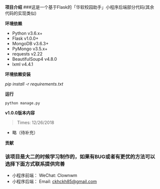 **项目介绍**
###这是一个基于Flask的「华软校园助手」小程序后端部分代码(其余代码的实现类似)


**环境依赖**
- Python          v3.6.x+
- Flask           v1.0.0+
- MongoDB         v3.6.3+
- PyMongo         v3.5.x+
- requests        v2.22
- BeautifulSoup4  v4.8.0
- lxml            v4.4.1

**环境依赖安装**

*pip install -r requirements.txt*

**运行**

```python manage.py```

**v1.0.0版本内容**
> Times: 12/26/2018
- 略（待补充）

**贡献**
### 该项目是大二的时候学习制作的，如果有BUG或者有更优的方法可以选择下面方式联系提供完善
- 小程序前端： WeChat: Clownwm
- 小程序后端： Email: ckhckh85@gmail.com

